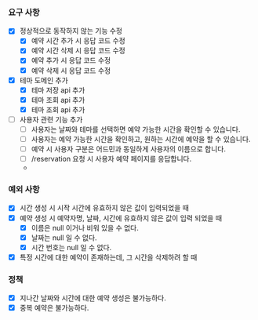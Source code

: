 ### 요구 사항
- [x] 정상적으로 동작하지 않는 기능 수정
  - [x] 예약 시간 추가 시 응답 코드 수정
  - [x] 예약 시간 삭제 시 응답 코드 수정
  - [x] 예약 추가 시 응답 코드 수정
  - [x] 예약 삭제 시 응답 코드 수정
- [x] 테마 도메인 추가
  - [x] 테마 저장 api 추가
  - [x] 테마 조회 api 추가
  - [x] 테마 조회 api 추가
- [ ] 사용자 관련 기능 추가
  - [ ] 사용자는 날짜와 테마를 선택하면 예약 가능한 시간을 확인할 수 있습니다.
  - [ ] 사용자는 예약 가능한 시간을 확인하고, 원하는 시간에 예약을 할 수 있습니다.
  - [ ] 예약 시 사용자 구분은 어드민과 동일하게 사용자의 이름으로 합니다.
  - [ ] /reservation 요청 시 사용자 예약 페이지를 응답합니다.
  - 

### 예외 사항
- [x] 시간 생성 시 시작 시간에 유효하지 않은 값이 입력되었을 때
- [x] 예약 생성 시 예약자명, 날짜, 시간에 유효하지 않은 값이 입력 되었을 때
  - [x] 이름은 null 이거나 비워 있을 수 없다.
  - [x] 날짜는 null 일 수 없다.
  - [x] 시간 번호는 null 일 수 없다.
- [x] 특정 시간에 대한 예약이 존재하는데, 그 시간을 삭제하려 할 때

### 정책
- [x] 지나간 날짜와 시간에 대한 예약 생성은 불가능하다.
- [x] 중복 예약은 불가능하다.
